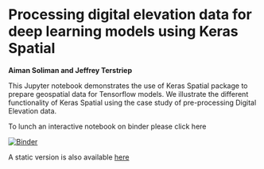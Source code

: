 
# Processing digital elevation data for deep learning models using Keras Spatial<br/>
**Aiman Soliman and Jeffrey Terstriep**
                                                                
This Jupyter notebook demonstrates the use of Keras Spatial package to prepare geospatial data for Tensorflow models. We illustrate the different functionality of Keras Spatial using the case study of pre-processing Digital Elevation data.

To lunch an interactive notebook on binder please click here 

[![Binder](https://mybinder.org/badge_logo.svg)](https://mybinder.org/v2/gh/a2soliman/ec20/master?filepath=ks-preprocess-dem.ipynb)

A static version is also available [here](https://github.com/earthcube2020/ec20_soliman_etal/blob/master/ks-preprocess-dem.ipynb)       
